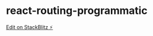 # react-routing-programmatic

[Edit on StackBlitz ⚡️](https://stackblitz.com/edit/react-routing-programmatic)